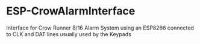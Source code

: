 # ESP-CrowAlarmInterface
Interface for Crow Runner 8/16 Alarm System using an ESP8266 connected to CLK and DAT lines usually used by the Keypads
